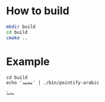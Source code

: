 # How to build

```sh
mkdir build
cd build
cmake ..
```

# Example

```
cd build
echo 'محمد' | ./bin/pointify-arabic

ݦݗݥڐ
```

